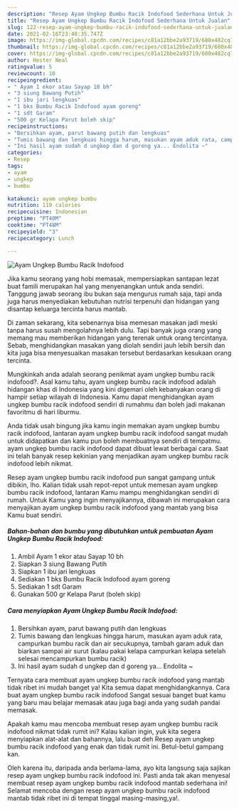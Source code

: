 ```yaml
---
description: "Resep Ayam Ungkep Bumbu Racik Indofood Sederhana Untuk Jualan"
title: "Resep Ayam Ungkep Bumbu Racik Indofood Sederhana Untuk Jualan"
slug: 122-resep-ayam-ungkep-bumbu-racik-indofood-sederhana-untuk-jualan
date: 2021-02-16T23:48:35.747Z
image: https://img-global.cpcdn.com/recipes/c81a12bbe2a93719/680x482cq70/ayam-ungkep-bumbu-racik-indofood-foto-resep-utama.jpg
thumbnail: https://img-global.cpcdn.com/recipes/c81a12bbe2a93719/680x482cq70/ayam-ungkep-bumbu-racik-indofood-foto-resep-utama.jpg
cover: https://img-global.cpcdn.com/recipes/c81a12bbe2a93719/680x482cq70/ayam-ungkep-bumbu-racik-indofood-foto-resep-utama.jpg
author: Hester Neal
ratingvalue: 5
reviewcount: 10
recipeingredient:
- " Ayam 1 ekor atau Sayap 10 bh"
- "3 siung Bawang Putih"
- "1 ibu jari lengkuas"
- "1 bks Bumbu Racik Indofood ayam goreng"
- "1 sdt Garam"
- "500 gr Kelapa Parut boleh skip"
recipeinstructions:
- "Bersihkan ayam, parut bawang putih dan lengkuas"
- "Tumis bawang dan lengkuas hingga harum, masukan ayam aduk rata, campurkan bumbu racik dan air secukupnya, tambah garam aduk dan biarkan sampai air surut (kalau pakai kelapa campurkan kelapa setelah selesai mencampurkan bumbu racik)"
- "Ini hasil ayam sudah d ungkep dan d goreng ya... Endolita ~"
categories:
- Resep
tags:
- ayam
- ungkep
- bumbu

katakunci: ayam ungkep bumbu 
nutrition: 119 calories
recipecuisine: Indonesian
preptime: "PT40M"
cooktime: "PT48M"
recipeyield: "3"
recipecategory: Lunch

---
```



![Ayam Ungkep Bumbu Racik Indofood](https://img-global.cpcdn.com/recipes/c81a12bbe2a93719/680x482cq70/ayam-ungkep-bumbu-racik-indofood-foto-resep-utama.jpg)

Jika kamu seorang yang hobi memasak, mempersiapkan santapan lezat buat famili merupakan hal yang menyenangkan untuk anda sendiri. Tanggung jawab seorang ibu bukan saja mengurus rumah saja, tapi anda juga harus menyediakan kebutuhan nutrisi terpenuhi dan hidangan yang disantap keluarga tercinta harus mantab.

Di zaman  sekarang, kita sebenarnya bisa memesan masakan jadi meski tanpa harus susah mengolahnya lebih dulu. Tapi banyak juga orang yang memang mau memberikan hidangan yang terenak untuk orang tercintanya. Sebab, menghidangkan masakan yang diolah sendiri jauh lebih bersih dan kita juga bisa menyesuaikan masakan tersebut berdasarkan kesukaan orang tercinta. 



Mungkinkah anda adalah seorang penikmat ayam ungkep bumbu racik indofood?. Asal kamu tahu, ayam ungkep bumbu racik indofood adalah hidangan khas di Indonesia yang kini digemari oleh kebanyakan orang di hampir setiap wilayah di Indonesia. Kamu dapat menghidangkan ayam ungkep bumbu racik indofood sendiri di rumahmu dan boleh jadi makanan favoritmu di hari liburmu.

Anda tidak usah bingung jika kamu ingin memakan ayam ungkep bumbu racik indofood, lantaran ayam ungkep bumbu racik indofood sangat mudah untuk didapatkan dan kamu pun boleh membuatnya sendiri di tempatmu. ayam ungkep bumbu racik indofood dapat dibuat lewat berbagai cara. Saat ini telah banyak resep kekinian yang menjadikan ayam ungkep bumbu racik indofood lebih nikmat.

Resep ayam ungkep bumbu racik indofood pun sangat gampang untuk dibikin, lho. Kalian tidak usah repot-repot untuk memesan ayam ungkep bumbu racik indofood, lantaran Kamu mampu menghidangkan sendiri di rumah. Untuk Kamu yang ingin menyajikannya, dibawah ini merupakan cara menyajikan ayam ungkep bumbu racik indofood yang mantab yang bisa Kamu buat sendiri.

<!--inarticleads1-->

##### Bahan-bahan dan bumbu yang dibutuhkan untuk pembuatan Ayam Ungkep Bumbu Racik Indofood:

1. Ambil  Ayam 1 ekor atau Sayap 10 bh
1. Siapkan 3 siung Bawang Putih
1. Siapkan 1 ibu jari lengkuas
1. Sediakan 1 bks Bumbu Racik Indofood ayam goreng
1. Sediakan 1 sdt Garam
1. Gunakan 500 gr Kelapa Parut (boleh skip)




<!--inarticleads2-->

##### Cara menyiapkan Ayam Ungkep Bumbu Racik Indofood:

1. Bersihkan ayam, parut bawang putih dan lengkuas
1. Tumis bawang dan lengkuas hingga harum, masukan ayam aduk rata, campurkan bumbu racik dan air secukupnya, tambah garam aduk dan biarkan sampai air surut (kalau pakai kelapa campurkan kelapa setelah selesai mencampurkan bumbu racik)
1. Ini hasil ayam sudah d ungkep dan d goreng ya... Endolita ~




Ternyata cara membuat ayam ungkep bumbu racik indofood yang mantab tidak ribet ini mudah banget ya! Kita semua dapat menghidangkannya. Cara buat ayam ungkep bumbu racik indofood Sangat sesuai banget buat kamu yang baru mau belajar memasak atau juga bagi anda yang sudah pandai memasak.

Apakah kamu mau mencoba membuat resep ayam ungkep bumbu racik indofood nikmat tidak rumit ini? Kalau kalian ingin, yuk kita segera menyiapkan alat-alat dan bahannya, lalu buat deh Resep ayam ungkep bumbu racik indofood yang enak dan tidak rumit ini. Betul-betul gampang kan. 

Oleh karena itu, daripada anda berlama-lama, ayo kita langsung saja sajikan resep ayam ungkep bumbu racik indofood ini. Pasti anda tak akan menyesal membuat resep ayam ungkep bumbu racik indofood mantab sederhana ini! Selamat mencoba dengan resep ayam ungkep bumbu racik indofood mantab tidak ribet ini di tempat tinggal masing-masing,ya!.

